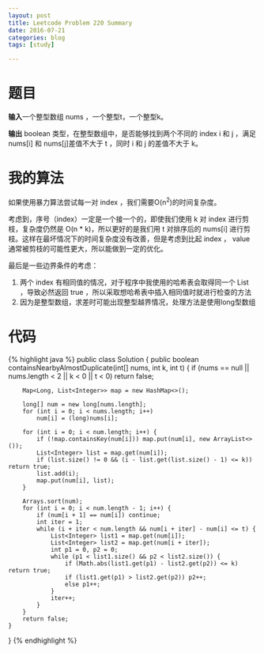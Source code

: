 ```yaml
---
layout: post
title: Leetcode Problem 220 Summary
date: 2016-07-21
categories: blog
tags: [study]

---
```


# 题目

**输入**一个整型数组 nums ，一个整型t，一个整型k。

**输出** boolean 类型，在整型数组中，是否能够找到两个不同的 index i 和 j ，满足 nums[i] 和 nums[j]差值不大于 t ，同时 i 和 j 的差值不大于 k。

# 我的算法

如果使用暴力算法尝试每一对 index ，我们需要O(n<sup>2</sup>)的时间复杂度。

考虑到，序号（index）一定是一个接一个的，即使我们使用 k 对 index 进行剪枝，复杂度仍然是 O(n * k)，所以更好的是我们用 t 对排序后的 nums[i] 进行剪枝。这样在最坏情况下的时间复杂度没有改善，但是考虑到比起 index ， value 通常被剪枝的可能性更大，所以能做到一定的优化。

最后是一些边界条件的考虑：

1. 两个 index 有相同值的情况，对于程序中我使用的哈希表会取得同一个 List ，导致必然返回 true ，所以采取想哈希表中插入相同值时就进行检查的方法
2. 因为是整型数组，求差时可能出现整型越界情况，处理方法是使用long型数组

# 代码

{% highlight java %}
public class Solution {
    public boolean containsNearbyAlmostDuplicate(int[] nums, int k, int t) {
        if (nums == null || nums.length < 2 || k < 0 || t < 0) return false;
        
        Map<Long, List<Integer>> map = new HashMap<>();
        
        long[] num = new long[nums.length];
        for (int i = 0; i < nums.length; i++)
            num[i] = (long)nums[i];
        
        for (int i = 0; i < num.length; i++) {
            if (!map.containsKey(num[i])) map.put(num[i], new ArrayList<>());
            List<Integer> list = map.get(num[i]);
            if (list.size() != 0 && (i - list.get(list.size() - 1) <= k)) return true;
            list.add(i);
            map.put(num[i], list);
        }
        
        Arrays.sort(num);
        for (int i = 0; i < num.length - 1; i++) {
            if (num[i + 1] == num[i]) continue;
            int iter = 1;
            while (i + iter < num.length && num[i + iter] - num[i] <= t) {
                List<Integer> list1 = map.get(num[i]);
                List<Integer> list2 = map.get(num[i + iter]);
                int p1 = 0, p2 = 0;
                while (p1 < list1.size() && p2 < list2.size()) {
                    if (Math.abs(list1.get(p1) - list2.get(p2)) <= k) return true;
                    if (list1.get(p1) > list2.get(p2)) p2++;
                    else p1++;
                }
                iter++;
            }
        }
        return false;
    }
}
{% endhighlight %}